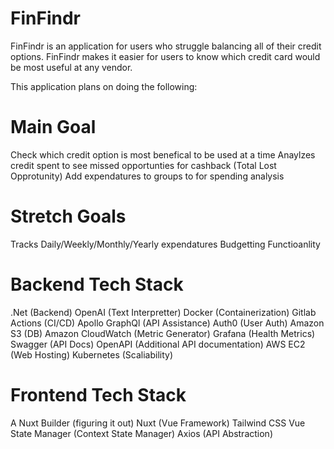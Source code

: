 # FinFindr
FinFindr is an application for users who struggle balancing all of their credit options. FinFindr makes it easier for users to know which credit card would be most useful at any vendor.

This application plans on doing the following:

# Main Goal
Check which credit option is most benefical to be used at a time
Anaylzes credit spent to see missed opportunties for cashback (Total Lost Opprotunity)
Add expendatures to groups to for spending analysis


# Stretch Goals
Tracks Daily/Weekly/Monthly/Yearly expendatures
Budgetting Functioanlity 

# Backend Tech Stack
.Net (Backend)
OpenAI (Text Interpretter)
Docker (Containerization)
Gitlab Actions (CI/CD)
Apollo GraphQl (API Assistance)
Auth0 (User Auth)
Amazon S3 (DB)
Amazon CloudWatch (Metric Generator)
Grafana (Health Metrics)
Swagger (API Docs)
OpenAPI (Additional API documentation)
AWS EC2 (Web Hosting)
Kubernetes (Scaliability)

# Frontend Tech Stack
A Nuxt Builder (figuring it out)
Nuxt (Vue Framework)
Tailwind CSS
Vue State Manager (Context State Manager)
Axios (API Abstraction)